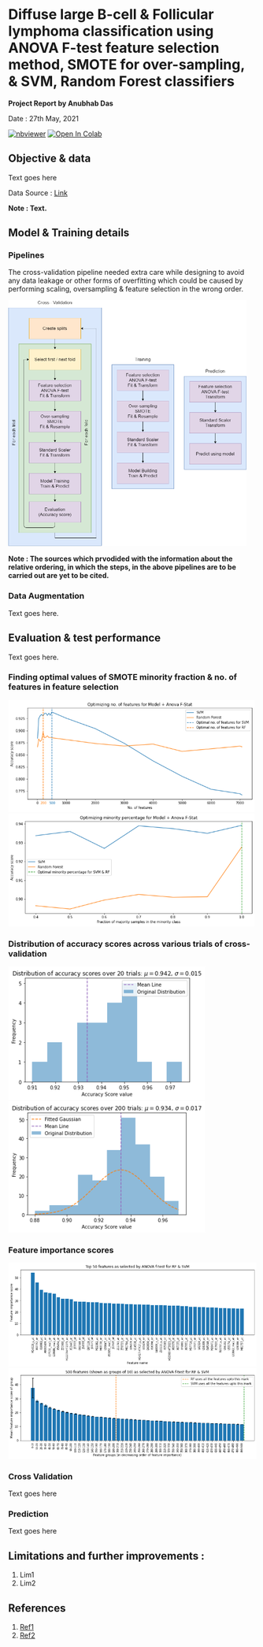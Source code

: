 # Diffuse large B-cell & Follicular lymphoma classification using ANOVA F-test feature selection method, SMOTE for over-sampling, & SVM, Random Forest classifiers

**Project Report by Anubhab Das** 

Date : 27th May, 2021

[![nbviewer](https://img.shields.io/badge/render-nbviewer-orange.svg)](https://nbviewer.jupyter.org/github/anubhabdaserrr/dlbcl-fl-lymphoma-classif/blob/main/DLBCL_FL_classif_nb.ipynb)
[![Open In Colab](https://colab.research.google.com/assets/colab-badge.svg)](https://colab.research.google.com/github/anubhabdaserrr/dlbcl-fl-lymphoma-classif/blob/main/DLBCL_FL_classif_nb.ipynb)

## Objective & data

Text goes here

Data Source : [Link](https://file.biolab.si/biolab/supp/bi-cancer/projections/info/DLBCL.html)

**Note : Text.**

## Model & Training details

### Pipelines

The cross-validation pipeline needed extra care while designing to avoid any data leakage or other forms of overfitting which could be caused by performing scaling, oversampling & feature selection in the wrong order.

<img src="./misc/val_train_predict_pipelines.png" height = 500 />

**Note : The sources which prvodided with the information about the relative ordering, in which the steps, in the above pipelines are to be carried out are yet to be cited.**

### Data Augmentation
Text goes here.


## Evaluation & test performance
Text goes here.

### Finding optimal values of SMOTE minority fraction & no. of features in feature selection
<img src = './misc/optimize_features.png' width=500  /> <img src = './misc/optimize_smote.png' width=500  />

### Distribution of accuracy scores across various trials of cross-validation
<img src = './misc/acc_20_trails_distrib.png' width=400  /> <img src = './misc/acc_200_trails_distrib.png' width=400  />

### Feature importance scores 
<img src = './misc/ftrs_scores_50.png' /> <img src = './misc/ftrs_scores_grps_500.png' />

### Cross Validation
Text goes here

### Prediction
Text goes here

## Limitations and further improvements :
1. Lim1
2. Lim2

## References
1. [Ref1](google.com)
2. [Ref2](google.com)
